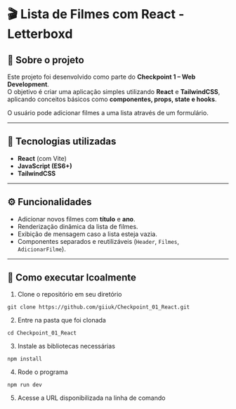 # 🎬 Lista de Filmes com React - Letterboxd

## 📌 Sobre o projeto
Este projeto foi desenvolvido como parte do **Checkpoint 1 – Web Development**.  
O objetivo é criar uma aplicação simples utilizando **React** e **TailwindCSS**, aplicando conceitos básicos como **componentes, props, state e hooks**.  

O usuário pode adicionar filmes a uma lista através de um formulário.  

---

## 🚀 Tecnologias utilizadas
- **React** (com Vite)  
- **JavaScript (ES6+)**  
- **TailwindCSS**  

---

## ⚙️ Funcionalidades
- Adicionar novos filmes com **título** e **ano**.  
- Renderização dinâmica da lista de filmes.  
- Exibição de mensagem caso a lista esteja vazia.  
- Componentes separados e reutilizáveis (`Header`, `Filmes`, `AdicionarFilme`).  

---

## 📂 Como executar lcoalmente

1. Clone o repositório em seu diretório 
```
git clone https://github.com/giiuk/Checkpoint_01_React.git
```
2. Entre na pasta que foi clonada
 ```
cd Checkpoint_01_React
```
3. Instale as bibliotecas necessárias
```
npm install
```

4. Rode o programa
```
npm run dev
```

5. Acesse a URL disponibilizada na linha de comando
